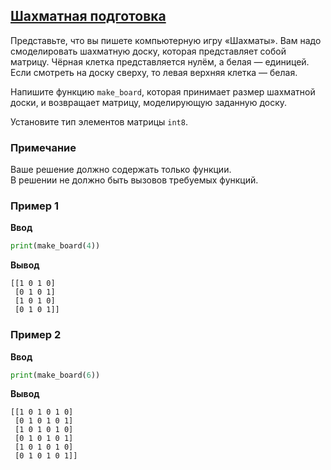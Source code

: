 ## [Шахматная подготовка](../../../solutions/6.1/61_g.py)

Представьте, что вы пишете компьютерную игру «Шахматы». Вам надо смоделировать шахматную доску, которая представляет собой матрицу. Чёрная клетка представляется нулём, а белая — единицей. Если смотреть на доску сверху, то левая верхняя клетка — белая.

Напишите функцию `make_board`, которая принимает размер шахматной доски, и возвращает матрицу, моделирующую заданную доску.

Установите тип элементов матрицы `int8`.

### Примечание

Ваше решение должно содержать только функции.\
В решении не должно быть вызовов требуемых функций.

### Пример 1

__Ввод__
```python
print(make_board(4))
```

__Вывод__
```plaintext
[[1 0 1 0]
 [0 1 0 1]
 [1 0 1 0]
 [0 1 0 1]]
```

### Пример 2

__Ввод__
```python
print(make_board(6))
```

__Вывод__
```plaintext
[[1 0 1 0 1 0]
 [0 1 0 1 0 1]
 [1 0 1 0 1 0]
 [0 1 0 1 0 1]
 [1 0 1 0 1 0]
 [0 1 0 1 0 1]]
```